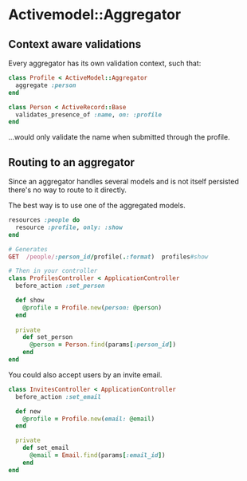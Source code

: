 # Activemodel::Aggregator

## Context aware validations

Every aggregator has its own validation context, such that:

```ruby
class Profile < ActiveModel::Aggregator
  aggregate :person
end

class Person < ActiveRecord::Base
  validates_presence_of :name, on: :profile
end
```

...would only validate the name when submitted through the profile.

## Routing to an aggregator

Since an aggregator handles several models and is not itself persisted there's
no way to route to it directly.

The best way is to use one of the aggregated models.

```ruby
resources :people do
  resource :profile, only: :show
end

# Generates
GET  /people/:person_id/profile(.:format)  profiles#show

# Then in your controller
class ProfilesController < ApplicationController
  before_action :set_person

  def show
    @profile = Profile.new(person: @person)
  end
  
  private
    def set_person
      @person = Person.find(params[:person_id])
    end
end 
```

You could also accept users by an invite email.

```ruby
class InvitesController < ApplicationController
  before_action :set_email

  def new
    @profile = Profile.new(email: @email)
  end

  private
    def set_email
      @email = Email.find(params[:email_id])
    end
end
```